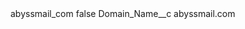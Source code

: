 <?xml version="1.0" encoding="UTF-8"?>
<CustomMetadata xmlns="http://soap.sforce.com/2006/04/metadata" xmlns:xsi="http://www.w3.org/2001/XMLSchema-instance" xmlns:xsd="http://www.w3.org/2001/XMLSchema">
    <label>abyssmail_com</label>
    <protected>false</protected>
    <values>
        <field>Domain_Name__c</field>
        <value xsi:type="xsd:string">abyssmail.com</value>
    </values>
</CustomMetadata>

